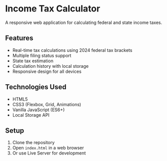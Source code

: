 # Income Tax Calculator

A responsive web application for calculating federal and state income taxes.

## Features
- Real-time tax calculations using 2024 federal tax brackets
- Multiple filing status support
- State tax estimation
- Calculation history with local storage
- Responsive design for all devices

## Technologies Used
- HTML5
- CSS3 (Flexbox, Grid, Animations)
- Vanilla JavaScript (ES6+)
- Local Storage API

## Setup
1. Clone the repository
2. Open `index.html` in a web browser
3. Or use Live Server for development